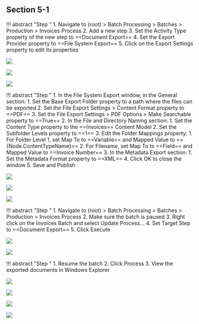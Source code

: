 ## Section 5-1

!!! abstract "Step "
    1. Navigate to (root) > Batch Processing > Batches > Production > Invoices Process
    2. Add a new step
    3. Set the Activity Type property of the new step to ==Document Export==
    4. Set the Export Provider property to ==File System Export==
    5. Click on the Export Settings property to edit its properties

![](img/5-1/001)

![](img/5-1/002)

![](img/5-1/004)

!!! abstract "Step "
    1. In the File System Export window, in the General section:
        1. Set the Base Export Folder property to a path where the files can be exported
        2. Set the File Export Settings > Content Format property to ==PDF==
        3. Set the File Export Settings > PDF Options > Make Searchable property to ==True==
    2. In the File and Directory Naming section:
        1. Set the Content Type property to the ==Invoices== Content Model
        2. Set the Subfolder Levels property to ==1==
        3. Edit the Folder Mappings property:
            1. For Folder Level 1, set Map To to ==Variable== and Mapped Value to =={Node.ContentTypeName}==
            2. For Filename, set Map To to ==Field== and Mapped Value to ==Invoice Number==
    3. In the Metadata Export section:
        1. Set the Metadata Format property to ==XML==
    4. Click OK to close the window
    5. Save and Publish

![](img/5-1/028)

![](img/5-1/032)

![](img/5-1/033)

!!! abstract "Step "
    1. Navigate to (root) > Batch Processing > Batches > Production > Invoices Process
    2. Make sure the batch is paused
    3. Right click on the Invoices Batch and select Update Process...
    4. Set Target Step to ==Document Export==
    5. Click Execute

![](img/5-1/036)

![](img/5-1/039)

!!! abstract "Step "
    1. Resume the batch
    2. Click Process
    3. View the exported documents in Windows Explorer

![](img/5-1/043)

![](img/5-1/044)

![](img/5-1/045)

![](img/5-1/046)